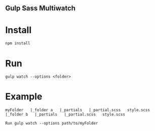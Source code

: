 ## Gulp Sass Multiwatch

# Install

`npm install`

# Run

`gulp watch --options <folder>`

# Example

`myFolder  
  |_folder a  
    |_partials  
      |_partial.scss  
    style.scss  
  |_folder b  
    |_partials  
      |_partial.scss  
    style.scss`

`Run gulp watch --options path/to/myFolder`
